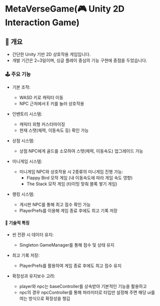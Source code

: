 # MetaVerseGame(🎮 Unity 2D Interaction Game)

## 📌 개요
- 간단한 Unity 기반 2D 상호작용 게임입니다.
- 개발 기간은 2~3일이며, 싱글 플레이 중심의 기능 구현에 중점을 두었습니다.

### 🕹️ 주요 기능
- 기본 조작: 
    - WASD 키로 캐릭터 이동
    - NPC 근처에서 E 키를 눌러 상호작용
  
- 인벤토리 시스템: 
    - 캐릭터 외형 커스터마이징
    - 현재 스탯(체력, 이동속도 등) 확인 가능
  
- 상점 시스템: 
    - 상점 NPC에게 골드를 소모하여 스탯(체력, 이동속도) 업그레이드 가능
  
- 미니게임 시스템: 
    - 미니게임 NPC와 상호작용 시 2종류의 미니게임 진행 가능:
        - Flappy Bird 모작 게임 (내 이동속도에 따라 게임 속도 영향)
        - The Stack 모작 게임 (타이밍 맞춰 블록 쌓기 게임)
  
- 랭킹 시스템: 
    - 게시판 NPC를 통해 최고 점수 확인 가능
    - PlayerPrefs를 이용해 게임 종료 후에도 최고 기록 저장

#### 🔧 기술적 특징
- 씬 전환 시 데이터 유지:
    - Singleton GameManager를 통해 점수 및 상태 유지

- 최고 기록 저장:
    - PlayerPrefs를 활용하여 게임 종료 후에도 최고 점수 유지

- 확장성과 유지보수 고려:
    - player와 npc는 baseController를 상속받아 기본적인 기능을 활용하고
    - npc의 경우 npcController를 통해 파라미터로 타입만 설정해 주면 해당 ui를 여는 방식으로 확장성을 챙김
